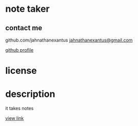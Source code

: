 
  # note taker
  
  ## contact me
  github.com/jahnathanexantus
  jahnathanexantus@gmail.com

  [github profile](https://www.github.com/jahnathanexantus)

  # license
 


  # description
  it takes notes

[view link](https://secure-dawn-91921.herokuapp.com/)
